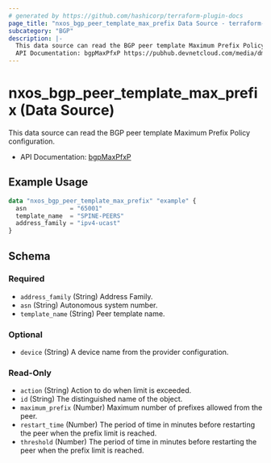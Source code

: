 ```yaml
---
# generated by https://github.com/hashicorp/terraform-plugin-docs
page_title: "nxos_bgp_peer_template_max_prefix Data Source - terraform-provider-nxos"
subcategory: "BGP"
description: |-
  This data source can read the BGP peer template Maximum Prefix Policy configuration.
  API Documentation: bgpMaxPfxP https://pubhub.devnetcloud.com/media/dme-docs-10-2-2/docs/Routing%20and%20Forwarding/bgp:MaxPfxP/
---
```


# nxos_bgp_peer_template_max_prefix (Data Source)

This data source can read the BGP peer template Maximum Prefix Policy configuration.

- API Documentation: [bgpMaxPfxP](https://pubhub.devnetcloud.com/media/dme-docs-10-2-2/docs/Routing%20and%20Forwarding/bgp:MaxPfxP/)

## Example Usage

```terraform
data "nxos_bgp_peer_template_max_prefix" "example" {
  asn            = "65001"
  template_name  = "SPINE-PEERS"
  address_family = "ipv4-ucast"
}
```

<!-- schema generated by tfplugindocs -->
## Schema

### Required

- `address_family` (String) Address Family.
- `asn` (String) Autonomous system number.
- `template_name` (String) Peer template name.

### Optional

- `device` (String) A device name from the provider configuration.

### Read-Only

- `action` (String) Action to do when limit is exceeded.
- `id` (String) The distinguished name of the object.
- `maximum_prefix` (Number) Maximum number of prefixes allowed from the peer.
- `restart_time` (Number) The period of time in minutes before restarting the peer when the prefix limit is reached.
- `threshold` (Number) The period of time in minutes before restarting the peer when the prefix limit is reached.


